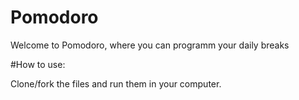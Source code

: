 # Pomodoro
Welcome to Pomodoro,
where you can programm your daily breaks

#How to use:

Clone/fork the files and run them in your computer.
